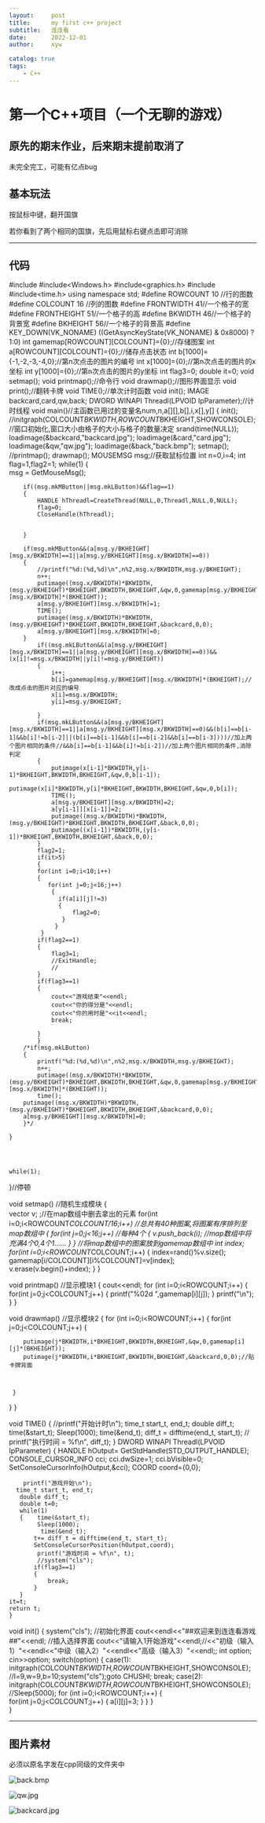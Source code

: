 ```yaml
---
layout:     post
title:      my first c++ project
subtitle:   连连看
date:       2022-12-01
author:     xyw

catalog: true
tags:
    - C++
---
```


# 第一个C++项目（一个无聊的游戏）



## 原先的期末作业，后来期末提前取消了

未完全完工，可能有亿点bug

## 基本玩法

按鼠标中键，翻开国旗

若你看到了两个相同的国旗，先后用鼠标右键点击即可消除

****

## 代码

#include<iostream>
#include<Windows.h>
#include<graphics.h>
#include<vector>
#include<time.h>
using namespace std;
#define ROWCOUNT 10 //行的图数
#define COLCOUNT 16 //列的图数
#define FRONTWIDTH 41//一个格子的宽
#define FRONTHEIGHT 51//一个格子的高
#define BKWIDTH 46//一个格子的背景宽
#define BKHEIGHT 56//一个格子的背景高
#define KEY_DOWN(VK_NONAME) ((GetAsyncKeyState(VK_NONAME) & 0x8000) ? 1:0)
int gamemap[ROWCOUNT][COLCOUNT]={0};//存储图案
int a[ROWCOUNT][COLCOUNT]={0};//储存点击状态
int b[1000]={-1,-2,-3,-4,0};//第n次点击的图片的编号
int x[1000]={0};//第n次点击的图片的x坐标
int y[1000]={0};//第n次点击的图片的y坐标
int flag3=0;
double it=0;
void setmap();
void printmap();//命令行
void drawmap();//图形界面显示
void print();//翻转卡牌
void TIME();//单次计时函数
void init();
IMAGE backcard,card,qw,back;
DWORD WINAPI Threadl(LPVOID IpParameter);//计时线程
void main()//主函数已用过的变量名num,n,a[][],b[],i,x[],y[]
{
    init();
    //initgraph(COLCOUNT*BKWIDTH,ROWCOUNT*BKHEIGHT,SHOWCONSOLE);//窗口初始化,窗口大小由格子的大小与格子的数量决定
    srand(time(NULL));
    loadimage(&backcard,"backcard.jpg");
    loadimage(&card,"card.jpg");
    loadimage(&qw,"qw.jpg");
    loadimage(&back,"back.bmp");
    setmap();
    //printmap();
    drawmap();
    MOUSEMSG msg;//获取鼠标位置
    int n=0,i=4;
    int flag=1,flag2=1;
    while(1)
    {  
        msg = GetMouseMsg();

        if((msg.mkMButton||msg.mkLButton)&&flag==1)
        {
            HANDLE hThreadl=CreateThread(NULL,0,Threadl,NULL,0,NULL);
            flag=0;
            CloseHandle(hThreadl);
    
    
        }
    
        if(msg.mkMButton&&(a[msg.y/BKHEIGHT][msg.x/BKWIDTH]==1||a[msg.y/BKHEIGHT][msg.x/BKWIDTH]==0))
        {
            //printf("%d:(%d,%d)\n",n%2,msg.x/BKWIDTH,msg.y/BKHEIGHT);
            n++;
            putimage((msg.x/BKWIDTH)*BKWIDTH,(msg.y/BKHEIGHT)*BKHEIGHT,BKWIDTH,BKHEIGHT,&qw,0,gamemap[msg.y/BKHEIGHT][msg.x/BKWIDTH]*(BKHEIGHT));
            a[msg.y/BKHEIGHT][msg.x/BKWIDTH]=1;
            TIME();
            putimage((msg.x/BKWIDTH)*BKWIDTH,(msg.y/BKHEIGHT)*BKHEIGHT,BKWIDTH,BKHEIGHT,&backcard,0,0);
            a[msg.y/BKHEIGHT][msg.x/BKWIDTH]=0;
        }
            if((msg.mkLButton&&(a[msg.y/BKHEIGHT][msg.x/BKWIDTH]==1||a[msg.y/BKHEIGHT][msg.x/BKWIDTH]==0))&&(x[i]!=msg.x/BKWIDTH||y[i]!=msg.y/BKHEIGHT))
            {
                i++;
                b[i]=gamemap[msg.y/BKHEIGHT][msg.x/BKWIDTH]*(BKHEIGHT);//改成点击的图片对应的编号
                x[i]=msg.x/BKWIDTH;
                y[i]=msg.y/BKHEIGHT;
    
            }
            if(msg.mkLButton&&(a[msg.y/BKHEIGHT][msg.x/BKWIDTH]==1||a[msg.y/BKHEIGHT][msg.x/BKWIDTH]==0)&&(b[i]==b[i-1]&&b[i]!=b[i-2]||(b[i]==b[i-1]&&b[i]==b[i-2]&&b[i]==b[i-3])))//加上两个图片相同的条件//&&b[i]==b[i-1]&&b[i]!=b[i-2])//加上两个图片相同的条件,消除判定
            {
                putimage(x[i-1]*BKWIDTH,y[i-1]*BKHEIGHT,BKWIDTH,BKHEIGHT,&qw,0,b[i-1]);
                putimage(x[i]*BKWIDTH,y[i]*BKHEIGHT,BKWIDTH,BKHEIGHT,&qw,0,b[i]);
                TIME();
                a[msg.y/BKHEIGHT][msg.x/BKWIDTH]=2;
                a[y[i-1]][x[i-1]]=2;
                putimage((msg.x/BKWIDTH)*BKWIDTH,(msg.y/BKHEIGHT)*BKHEIGHT,BKWIDTH,BKHEIGHT,&back,0,0);
                putimage((x[i-1])*BKWIDTH,(y[i-1])*BKHEIGHT,BKWIDTH,BKHEIGHT,&back,0,0);
            }
            flag2=1;
            if(it>5)
            {
            for(int i=0;i<10;i++)
            {
               for(int j=0;j<16;j++)
                {
                  if(a[i][j]!=3)
                  {
                      flag2=0;
                   }
                 }
             }
            if(flag2==1)
            {
                flag3=1;
                //ExitHandle;
                //
            }
            if(flag3==1)
            {
                cout<<"游戏结束"<<endl;
                cout<<"你的得分是"<<endl;
                cout<<"你的用时是"<<it<<endl;
                break;
    
            }
            }
        /*if(msg.mkLButton)
        {
            printf("%d:(%d,%d)\n",n%2,msg.x/BKWIDTH,msg.y/BKHEIGHT);
            n++;
            putimage((msg.x/BKWIDTH)*BKWIDTH,(msg.y/BKHEIGHT)*BKHEIGHT,BKWIDTH,BKHEIGHT,&qw,0,gamemap[msg.y/BKHEIGHT][msg.x/BKWIDTH]*(BKHEIGHT));
            time();
        putimage((msg.x/BKWIDTH)*BKWIDTH,(msg.y/BKHEIGHT)*BKHEIGHT,BKWIDTH,BKHEIGHT,&backcard,0,0);
        a[msg.y/BKHEIGHT][msg.x/BKWIDTH]=0;
        }*/
    
    }
    
    
    
    
    while(1);

}//停顿

void setmap()               //随机生成模块
{  
    vector<int> v;                                          ;//在map数组中删去拿出的元素
for(int i=0;i<ROWCOUNT*COLCOUNT/16;i++)          //总共有40种图案,将图案有序排列至map数组中
{
    for(int j=0;j<16;j++)                             //每种4个
    {
        v.push_back(i);                                    //map数组中将充满4个0,4个1……
    }
}
//将map数组中的图案放到gamemap数组中
     int index;
    for(int i=0;i<ROWCOUNT*COLCOUNT;i++)
{
index=rand()%v.size();
gamemap[i/COLCOUNT][i%COLCOUNT]=v[index];
v.erase(v.begin()+index);
}
}

void printmap()                             //显示模块1
{
    cout<<endl;
for (int i=0;i<ROWCOUNT;i++)
  {  for(int j=0;j<COLCOUNT;j++)
    {
    printf("%02d ",gamemap[i][j]);
    }
printf("\n");
  }
}

void drawmap()                        //显示模块2
{
for (int i=0;i<ROWCOUNT;i++)
  {  for(int j=0;j<COLCOUNT;j++)
    {

        putimage(j*BKWIDTH,i*BKHEIGHT,BKWIDTH,BKHEIGHT,&qw,0,gamemap[i][j]*(BKHEIGHT));
        putimage(j*BKWIDTH,i*BKHEIGHT,BKWIDTH,BKHEIGHT,&backcard,0,0);//贴卡牌背面
    
    
    
     }

  }
}

void TIME()
{
    //printf("开始计时\n");
   time_t start_t, end_t;
   double diff_t;
              time(&start_t);
            Sleep(1000);
             time(&end_t);
            diff_t = difftime(end_t, start_t);
           // printf("执行时间 = %f\n", diff_t);
}
DWORD WINAPI Threadl(LPVOID IpParameter)
{
    HANDLE hOutput= GetStdHandle(STD_OUTPUT_HANDLE);
    CONSOLE_CURSOR_INFO cci;
    cci.dwSize=1;
    cci.bVisible=0;
    SetConsoleCursorInfo(hOutput,&cci);
    COORD coord={0,0};

        printf("游戏开始\n");
      time_t start_t, end_t;
       double diff_t;
       double t=0;
       while(1)
       {    time(&start_t);
            Sleep(1000);
             time(&end_t);
           t+= diff_t = difftime(end_t, start_t);
           SetConsoleCursorPosition(hOutput,coord);
            printf("游戏时间 = %f\n", t);
            //system("cls");
           if(flag3==1)
           {
               break;
           }
       }
    it=t;
    return t;
    }

void init()
{
    system("cls");
    //初始化界面
    cout<<endl<<"##欢迎来到连连看游戏##"<<endl;
    //插入选择界面
    cout<<"请输入1开始游戏"<<endl;//<<"初级（输入1）"<<endl<<"中级（输入2）"<<endl<<"高级（输入3）"<<endl;;
    int option;
    cin>>option;
    switch(option)
    {
        case(1):
            initgraph(COLCOUNT*BKWIDTH,ROWCOUNT*BKHEIGHT,SHOWCONSOLE);
            //l=9,w=9,b=10;system("cls");goto CHUSHI;
            break;
        case(2):
            initgraph(COLCOUNT*BKWIDTH,ROWCOUNT*BKHEIGHT,SHOWCONSOLE);
            //Sleep(5000);
            for (int i=0;i<ROWCOUNT;i++)
           {  
               for(int j=0;j<COLCOUNT;j++)
               {
                   a[i][j]=3;
               }
            }
           }                   
}

****

## 图片素材

必须以原名字发在cpp同级的文件夹中

![back.bmp](![](https://s3.uuu.ovh/imgs/2022/12/01/36e7294d9056d8e4.bmp))

![qw.jpg](![](https://s3.uuu.ovh/imgs/2022/12/01/7ed544c93edd7cea.jpg))

![backcard.jpg](![](https://s3.uuu.ovh/imgs/2022/12/01/c3091ccf514ed684.jpg))


